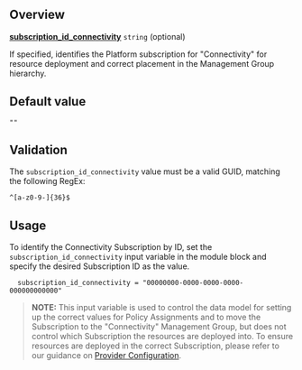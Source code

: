 ## Overview

[**subscription_id_connectivity**](#overview) `string` (optional)

If specified, identifies the Platform subscription for \"Connectivity\" for resource deployment and correct placement in the Management Group hierarchy.

## Default value

`""`

## Validation

The `subscription_id_connectivity` value must be a valid GUID, matching the following RegEx:

`^[a-z0-9-]{36}$`

## Usage

To identify the Connectivity Subscription by ID, set the `subscription_id_connectivity` input variable in the module block and specify the desired Subscription ID as the value.

```hcl
  subscription_id_connectivity = "00000000-0000-0000-0000-000000000000"
```

> **NOTE:** This input variable is used to control the data model for setting up the correct values for Policy Assignments and to move the Subscription to the "Connectivity" Management Group, but does not control which Subscription the resources are deployed into. To ensure resources are deployed in the correct Subscription, please refer to our guidance on [Provider Configuration][wiki_provider_configuration].

[//]: # "************************"
[//]: # "INSERT LINK LABELS BELOW"
[//]: # "************************"

[this_page]: # "Link for the current page."

[wiki_provider_configuration]: ./%5BUser-Guide%5D-Provider-Configuration "Wiki - Provider Configuration"
